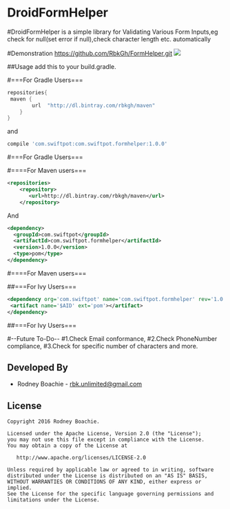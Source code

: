 DroidFormHelper
===============


#DroidFormHelper is a simple library for Validating Various Form Inputs,eg check for null(set error if null),check character length etc. automatically

#Demonstration  https://github.com/RbkGh/FormHelper.git
![](https://github.com/RbkGh/FormHelper/raw/master/descriptionalImages/droidformHelperGIF.gif)

##Usage
add this to your build.gradle.

#===For Gradle Users===
```groovy
repositories{
 maven {
        url  "http://dl.bintray.com/rbkgh/maven"
    }
}
```
and 
```groovy
compile 'com.swiftpot:com.swiftpot.formhelper:1.0.0'
```
#===For Gradle Users===

#====For Maven users===
```xml
<repositories>
    <repository>
       <url>http://dl.bintray.com/rbkgh/maven</url>
    </repository>
```  
  And

```xml
<dependency>
  <groupId>com.swiftpot</groupId>
  <artifactId>com.swiftpot.formhelper</artifactId>
  <version>1.0.0</version>
  <type>pom</type>
</dependency>
```
#====For Maven users===

##===For Ivy Users===

```xml
<dependency org='com.swiftpot' name='com.swiftpot.formhelper' rev='1.0.0'>
 <artifact name='$AID' ext='pom'></artifact>
</dependency>
```
##===For Ivy Users===


#--Future To-Do--
#1.Check Email conformance,
#2.Check PhoneNumber compliance,
#3.Check for specific number of characters and more.



Developed By
------------

* Rodney Boachie - <rbk.unlimited@gmail.com>


License
--------

    Copyright 2016 Rodney Boachie.

    Licensed under the Apache License, Version 2.0 (the "License");
    you may not use this file except in compliance with the License.
    You may obtain a copy of the License at

       http://www.apache.org/licenses/LICENSE-2.0

    Unless required by applicable law or agreed to in writing, software
    distributed under the License is distributed on an "AS IS" BASIS,
    WITHOUT WARRANTIES OR CONDITIONS OF ANY KIND, either express or implied.
    See the License for the specific language governing permissions and
    limitations under the License.